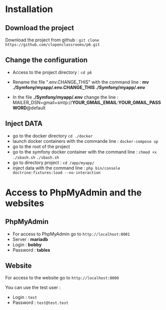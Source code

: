 # Installation
## Download the project
Download the project from github : 
`git clone https://github.com/clopenclassrooms/p6.git`

## Change the configuration
* Access to the project directory : `cd p6`
* Rename the file ".env.CHANGE_THIS" with the command line : 
**mv ./Symfony/myapp/.env.CHANGE_THIS ./Symfony/myapp/.env**

* In the file **./Symfony/myapp/.env** change the line : 
MAILER_DSN=gmail+smtp://**YOUR_GMAIL_EMAIL**:**YOUR_GMAIL_PASSWORD**@default

## Inject DATA
* go to the docker directory 
`cd ./docker`
* launch docker containers with the commande line : 
`docker-compose up`
* go to the root of the project
* go to the symfony docker container with the command line :
 `chmod +x ./sbash.sh` 
`./sbash.sh`
* go to directory project : 
`cd /app/myapp/`
* inject data with the command line :
`php bin/console doctrine:fixtures:load --no-interaction`

# Access to PhpMyAdmin and the websites
## PhpMyAdmin
* For access to PhpMyAdmin go to `http://localhost:8001`
* Server : **mariadb**
* Login : **bobby**
* Password : **tables**
## Website
For access to the website go to `http://localhost:8000`

You can use the test user : 
* Login : `test`
* Password : `test@test.test` 
